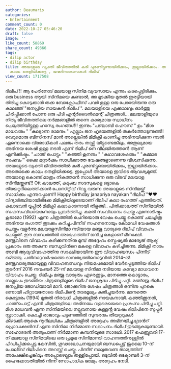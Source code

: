 ```yaml
---
author: Beaumaris
categories:
- Entertainment
comment_count: 0
date: 2022-10-27 05:46:20
draft: false
image: ''
like_count: 58869
share_count: 49366
tags:
- dilip actor
- dilip birthday
title: അയാളുടെ വ്യക്തി ജീവിതത്തിൽ കരി പുരണ്ടിട്ടുണ്ടായിരിക്കാം, ഇല്ലായിരിക്കാം. അതൊക്കെ
  കാലം തെളിയിക്കട്ടെ , ജന്മദിനാശംസകൾ ദിലീപ്
view_count: 1717508
---
```


ദിലീപ് !! ആ പേരിനോട്‌ മലയാള സിനിമ വ്യവസായം എന്നും കടപ്പെട്ടിരിക്കും. ഒരു business ആയി സിനിമയെ കണ്ടാൽ, അ മുടക്കിയ മുതൽ ഇരട്ടിയായി തിരിച്ചു കൊടുക്കാൻ തക്ക ബോക്സോഫീസ് പവർ ഉള്ള ഒരു പേരായിരുന്നു ഒരു കാലത്ത് "ജനപ്രിയ നായകൻ ദിലീപ് ". മലയാളിയെ എക്കാലവും ഓർത്തു ചിരിപ്പിക്കാൻ പോന്ന ഒരു പിടി എന്റർടൈൻമെന്റ് ചിത്രങ്ങൾ... മലയാളിയുടെ നിത്യ ജീവിതത്തിലെ നർമ്മങ്ങളിൽ തന്നെ കാര്യമായ സ്വാധീനം ചെലുത്തിയിട്ടുള്ള ഹാസ്യ രംഗങ്ങൾ!! ഇന്നും "പഞ്ചാബി ഹൌസ് " ഉം "മീശ മാധവനും " "കല്യാണ രാമനും " എല്ലാം ജന ഹൃദയങ്ങളിൽ തകർത്തോടുന്നുണ്ട്!! വെറുമൊരു ബിസിനസ്‌ മാൻ അല്ലെങ്കിൽ മിമിക്രി കാണിച്ചു അഭിനയിക്കുന്ന നടൻ എന്നൊക്കെ വിരോധികൾ പലരും തരം താഴ്ത്തി യിട്ടുണ്ടെങ്കിലും, അതുല്യമായ അഭിനയ ശേഷി ഉള്ള നടൻ എന്ന് ദിലീപ് നെ വിലയിരുത്താൻ ആണ് എനിക്കിഷ്ടം. "ചാന്ത് പൊട്ടും " "കുഞ്ഞി കൂനനും " "കഥാവശേഷനും " "കമ്മാര സംഭവം'" ഒക്കെ മറ്റാർക്കും സാധിക്കാത്ത വേഷങ്ങളാണെന്നു വിശ്വസിക്കുന്നു. അയാളുടെ വ്യക്തി ജീവിതത്തിൽ കരി പുരണ്ടിട്ടുണ്ടായിരിക്കാം, ഇല്ലായിരിക്കാം. അതൊക്കെ കാലം തെളിയിക്കട്ടെ. ഇപ്പോൾ അയാളെ ഇവിടെ ആവശ്യമുണ്ട്. അയാളെ കൊണ്ട് മാത്രം നികത്താൻ സാധിക്കുന്ന ഒരു വിടവ് മലയാള സിനിമയ്ക്കുണ്ട്!! Ott കാലത്ത്, കുടുംബ സദസുകളെ ഒട്ടാകെ തീയേറ്ററിലെത്തിക്കാൻ പോസിറ്റീവ് റിവ്യൂ വരുന്ന അയാളുടെ സിനിമയ്ക്ക് സാധിക്കും എന്നുറപ്പാണ്!! Happy birthday janapriya nayakan "ദിലീപ് "❤️❤️ വിദ്യാർത്ഥിയായിരിക്കേ മിമിക്രിയിലൂടെയാണ് ദിലീപ് കലാ രംഗത്ത് എത്തിയത്. കലാഭവൻ ട്രൂപ്പിൽ മിമിക്രി കലാകാരനായി തിളങ്ങി.. പിൽക്കാലത്ത് സിനിമയിൽ സഹസംവിധായകനായും പ്രവർത്തിച്ചു. കമൽ സംവിധാനം ചെയ്ത എന്നോടിഷ്ടം കൂടാമോ (1992) എന്ന ചിത്രത്തിൽ ചെറിയൊരു വേഷം ചെയ്തു കൊണ്ട് ചലച്ചിത്ര അഭിനയ രംഗത്ത് തുടക്കം കുറിച്ചു.പിന്നീട് സഹനടനായും കോമഡി വേഷങ്ങൾ ചെയ്തും വളർന്നു.മലയാളസിനിമാ നടിയായ മഞ്ജു വാര്യരെ ദിലീപ് വിവാഹം ചെയ്തത്. ഈ ബന്ധത്തിൽ അദ്ദേഹത്തിന് ജനിച്ച മകളാണ് മീനാക്ഷി. മഞ്ജുവിനെ വിവാഹം കഴിക്കന്നതിനു മുമ്പ് അദ്ദേഹം സ്പെഷ്യൽ മാര്യേജ് ആക്ട് പ്രകാരം ഒരു അകന്ന ബന്ധുവിൻറെ മകളെ വിവാഹം കഴിച്ചിരുന്നു. മിമിക്രി താരം അബി ആദ്യവിവാഹത്തിനു സാക്ഷിയായിന്ന ഈ വിവാഹബന്ധം പിന്നീട് ഒഴിഞ്ഞു. പതിനാറുവർഷത്തെ ദാമ്പത്യത്തിനൊടുവിൽ 2014-ൽ മഞ്ജൂവാര്യരുമായുള്ള വിവാഹബന്ധവും നിയമപരമായി വേർപ്പെടുത്തിയ ദിലീപ് തുടർന്ന് 2016 നവംബർ 25-ന് മലയാള സിനിമാ നടിയായ കാവ്യാ മാധവനെ വിവാഹം ചെയ്തു. ദിലീപും മഞ്ജു വാര്യരും ഏഴരക്കൂട്ടം, മാനത്തെ കൊട്ടാരം, സല്ലാപം തുടങ്ങിയ ചിത്രങ്ങളിലൂടെ ദിലീപ് ജനശ്രദ്ധ പിടിച്ചു പറ്റി. മഞ്ഞ്ജു ദിലീപ് ജനപ്രിയ ജോഡിയായി മാറി. ജോക്കറിനു ശേഷം ചിത്രങ്ങൾ ഒന്നിനു പുറകെ ഒന്നായി ഹിറ്റായതോടെ ദിലീപിന്റെ താരമൂല്യം കുതിച്ചുയർന്നു. മാനത്തെ കൊട്ടാരം (1994) മുതൽ നിരവധി ചിത്രങ്ങളിൽ നായകനായി. കുഞ്ഞിക്കൂനൻ, ചാ‌ന്ത്‌പൊട്ട് എന്നീ ചിത്രങ്ങളിലെ അഭിനയം വളരെയെറെ പ്രശംസ പിടിച്ചു പറ്റി. മീശ മാധവൻ എന്ന സിനിമയിലെ നല്ലവനായ കള്ളൻ്റ വേഷം ദിലീപിനെ സൂപ്പർ സ്റ്റാറാക്കി. കൊച്ചി രാജാവും പട്ടണത്തിൽ സുന്ദരനും തീയറ്ററുകൾ കീഴടക്കി.ആകെ നൂറിലധികം ചിത്രങ്ങളിൽ അദ്ദേഹം അഭിനയിച്ചു.ഗ്രാൻറ് പ്രൊഡക്ഷൻസ് എന്ന സിനിമാ നിർമ്മാണ സ്ഥാപനം ദിലീപ് തുടങ്ങുകയുണ്ടായി. സഹോദരൻ അനൂപാണ് നിർമ്മാണ കമ്പനിയുടെ സാരഥി. 2017 ഫെബ്രുവരി 17-ന് മലയാള സിനിമയിലെ ഒരു പ്രമുഖ സിനിമാനടി വാഹനത്തിനുള്ളിൽ പീഡിപ്പിക്കപ്പെട്ട കേസിൽ, ഗൂഢാലോചനയുമായി ബന്ധപ്പെട്ട് ജൂലൈ 10-ന് പോലീസ് ദിലീപിനെ അറസ്റ്റ് ചെയ്തു. പിന്നീട് നാലുതവണ ജാമ്യത്തിന് അപേക്ഷിച്ചെങ്കിലും അപ്പോഴെല്ലാം തള്ളിപ്പോയി. ഒടുവിൽ ഒക്ടോബർ 3-ന് ഹൈക്കോടതിയിൽ നിന്ന് സോപാധിക ജാമ്യം അദ്ദേഹം നേടി. &nbsp;